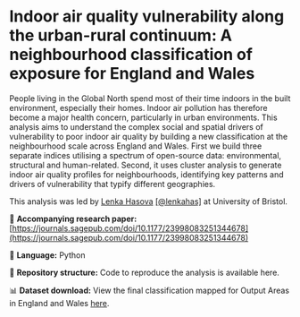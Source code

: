 # Indoor air quality vulnerability along the urban-rural continuum: A neighbourhood classification of exposure for England and Wales

People living in the Global North spend most of their time indoors in the built environment, especially their homes. Indoor air pollution has therefore become a major health concern, particularly in urban environments. This analysis aims to understand the complex social and spatial drivers of vulnerability to poor indoor air quality by building a new classification at the neighbourhood scale across England and Wales. First we build three separate indices utilising a spectrum of open-source data: environmental, structural and human-related. Second, it uses cluster analysis to generate indoor air quality profiles for neighbourhoods, identifying key patterns and drivers of vulnerability that typify different geographies.

This analysis was led by [Lenka Hasova](https://www.bristol.ac.uk/people/person/Lenka-Hasova-0b32770b-c4cb-4d84-945b-b85a9bd4536b/) [[@lenkahas]](https://github.com/lenkahas) at University of Bristol. 

📝 **Accompanying research paper:** [https://journals.sagepub.com/doi/10.1177/23998083251344678](https://journals.sagepub.com/doi/10.1177/23998083251344678)

💬 **Language:** Python

🧱 **Repository structure:** Code to reproduce the analysis is available here.

📊 **Dataset download:** View the final classification mapped for Output Areas in England and Wales [here](https://uobristol.maps.arcgis.com/apps/webappviewer/index.html?id=b63cca3d20df47eca38cfc868e54640b).
